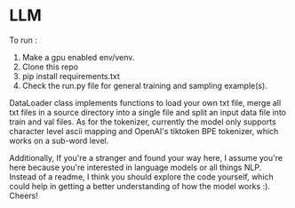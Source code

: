 # LLM
To run : 
1. Make a gpu enabled env/venv.
2. Clone this repo
3. pip install requirements.txt
4. Check the run.py file for general training and sampling example(s).

DataLoader class implements functions to load your own txt file, merge all txt files in a source directory into a single file and split an input data file into train and val files. 
As for the tokenizer, currently the model only supports character level ascii mapping and OpenAI's tiktoken BPE tokenizer, which works on a sub-word level.

Additionally, If you're a stranger and found your way here, I assume you're here because you're interested in language models or all things NLP. Instead of a readme, I think you should 
explore the code yourself, which could help in getting a better understanding of how the model works :). Cheers!
